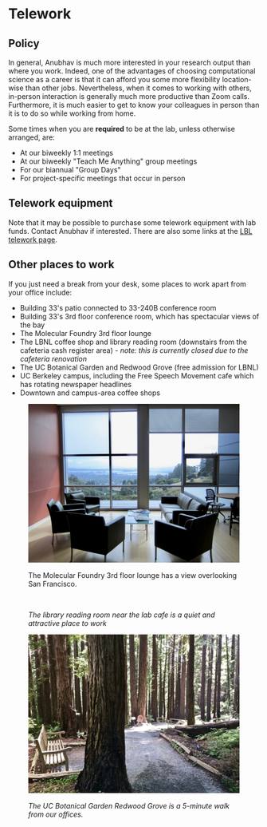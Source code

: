 # Telework

## Policy

In general, Anubhav is much more interested in your research output than where you work. Indeed, one of the advantages of choosing computational science as a career is that it can afford you some more flexibility location-wise than other jobs. Nevertheless, when it comes to working with others, in-person interaction is generally much more productive than Zoom calls. Furthermore, it is much easier to get to know your colleagues in person than it is to do so while working from home.

Some times when you are **required** to be at the lab, unless otherwise arranged, are:

* At our biweekly 1:1 meetings
* At our biweekly "Teach Me Anything" group meetings
* For our biannual "Group Days"
* For project-specific meetings that occur in person

## Telework equipment

Note that it may be possible to purchase some telework equipment with lab funds. Contact Anubhav if interested. There are also some links at the [LBL telework page](https://telework.lbl.gov).

## Other places to work

If you just need a break from your desk, some places to work apart from your office include:&#x20;

* Building 33's patio connected to 33-240B conference room
* Building 33's 3rd floor conference room, which has spectacular views of the bay
* The Molecular Foundry 3rd floor lounge&#x20;
* The LBNL coffee shop and library reading room (downstairs from the cafeteria cash register area) - _note: this is currently closed due to the cafeteria renovation_
* The UC Botanical Garden and Redwood Grove (free admission for LBNL)
* UC Berkeley campus, including the Free Speech Movement cafe which has rotating newspaper headlines
* Downtown and campus-area coffee shops&#x20;

<figure><img src="../.gitbook/assets/image (10).png" alt=""><figcaption><p>The Molecular Foundry 3rd floor lounge has a view overlooking San Francisco.</p></figcaption></figure>

<figure><img src="../.gitbook/assets/image (11).png" alt=""><figcaption><p><em>The library reading room near the lab cafe is a quiet and attractive place to work</em></p></figcaption></figure>

<figure><img src="../.gitbook/assets/image (12).png" alt=""><figcaption><p><em>The UC Botanical Garden Redwood Grove is a 5-minute walk from our offices.</em></p></figcaption></figure>

